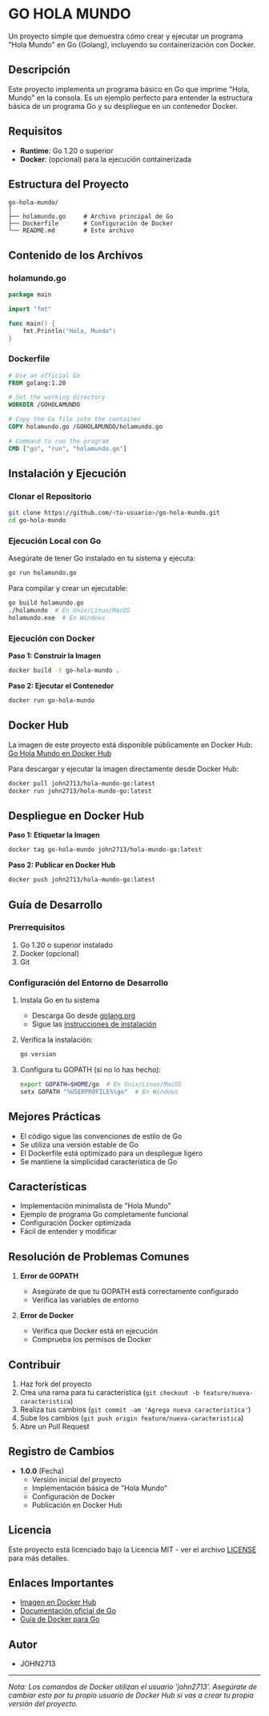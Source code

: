 # **GO HOLA MUNDO**

Un proyecto simple que demuestra cómo crear y ejecutar un programa "Hola Mundo" en Go (Golang), incluyendo su containerización con Docker.

## Descripción
Este proyecto implementa un programa básico en Go que imprime "Hola, Mundo" en la consola. Es un ejemplo perfecto para entender la estructura básica de un programa Go y su despliegue en un contenedor Docker.

## Requisitos
- **Runtime**: Go 1.20 o superior
- **Docker**: (opcional) para la ejecución containerizada

## Estructura del Proyecto
```
go-hola-mundo/
│
├── holamundo.go     # Archivo principal de Go
├── Dockerfile       # Configuración de Docker
└── README.md        # Este archivo
```

## Contenido de los Archivos

### holamundo.go
```go
package main

import "fmt"

func main() {
    fmt.Println("Hola, Mundo")
}
```

### Dockerfile
```dockerfile
# Use an official Go 
FROM golang:1.20

# Set the working directory
WORKDIR /GOHOLAMUNDO

# Copy the Go file into the container
COPY holamundo.go /GOHOLAMUNDO/holamundo.go

# Command to run the program
CMD ["go", "run", "holamundo.go"]
```

## Instalación y Ejecución

### Clonar el Repositorio
```bash
git clone https://github.com/<tu-usuario>/go-hola-mundo.git
cd go-hola-mundo
```

### Ejecución Local con Go
Asegúrate de tener Go instalado en tu sistema y ejecuta:
```bash
go run holamundo.go
```

Para compilar y crear un ejecutable:
```bash
go build holamundo.go
./holamundo  # En Unix/Linux/MacOS
holamundo.exe  # En Windows
```

### Ejecución con Docker

**Paso 1: Construir la Imagen**
```bash
docker build -t go-hola-mundo .
```

**Paso 2: Ejecutar el Contenedor**
```bash
docker run go-hola-mundo
```

## Docker Hub
La imagen de este proyecto está disponible públicamente en Docker Hub:
[Go Hola Mundo en Docker Hub](https://hub.docker.com/repository/docker/john2713/hola-mundo-go/general)

Para descargar y ejecutar la imagen directamente desde Docker Hub:
```bash
docker pull john2713/hola-mundo-go:latest
docker run john2713/hola-mundo-go:latest
```

## Despliegue en Docker Hub

**Paso 1: Etiquetar la Imagen**
```bash
docker tag go-hola-mundo john2713/hola-mundo-go:latest
```

**Paso 2: Publicar en Docker Hub**
```bash
docker push john2713/hola-mundo-go:latest
```

## Guía de Desarrollo

### Prerrequisitos
1. Go 1.20 o superior instalado
2. Docker (opcional)
3. Git

### Configuración del Entorno de Desarrollo
1. Instala Go en tu sistema
   - Descarga Go desde [golang.org](https://golang.org/dl/)
   - Sigue las [instrucciones de instalación](https://golang.org/doc/install)

2. Verifica la instalación:
   ```bash
   go version
   ```

3. Configura tu GOPATH (si no lo has hecho):
   ```bash
   export GOPATH=$HOME/go  # En Unix/Linux/MacOS
   setx GOPATH "%USERPROFILE%\go"  # En Windows
   ```

## Mejores Prácticas
- El código sigue las convenciones de estilo de Go
- Se utiliza una versión estable de Go
- El Dockerfile está optimizado para un despliegue ligero
- Se mantiene la simplicidad característica de Go

## Características
- Implementación minimalista de "Hola Mundo"
- Ejemplo de programa Go completamente funcional
- Configuración Docker optimizada
- Fácil de entender y modificar

## Resolución de Problemas Comunes
1. **Error de GOPATH**
   - Asegúrate de que tu GOPATH está correctamente configurado
   - Verifica las variables de entorno

2. **Error de Docker**
   - Verifica que Docker está en ejecución
   - Comprueba los permisos de Docker

## Contribuir
1. Haz fork del proyecto
2. Crea una rama para tu característica (`git checkout -b feature/nueva-caracteristica`)
3. Realiza tus cambios (`git commit -am 'Agrega nueva característica'`)
4. Sube los cambios (`git push origin feature/nueva-caracteristica`)
5. Abre un Pull Request

## Registro de Cambios
- **1.0.0** (Fecha)
  - Versión inicial del proyecto
  - Implementación básica de "Hola Mundo"
  - Configuración de Docker
  - Publicación en Docker Hub

## Licencia
Este proyecto está licenciado bajo la Licencia MIT - ver el archivo [LICENSE](LICENSE) para más detalles.

## Enlaces Importantes
- [Imagen en Docker Hub](https://hub.docker.com/repository/docker/john2713/hola-mundo-go/general)
- [Documentación oficial de Go](https://golang.org/doc/)
- [Guía de Docker para Go](https://docs.docker.com/language/golang/)

## Autor
- JOHN2713

---
*Nota: Los comandos de Docker utilizan el usuario 'john2713'. Asegúrate de cambiar esto por tu propio usuario de Docker Hub si vas a crear tu propia versión del proyecto.*
